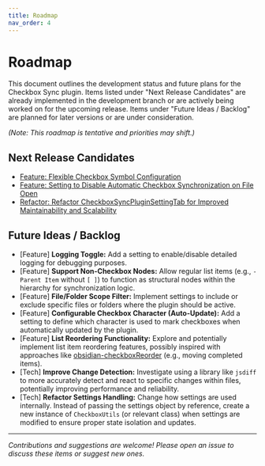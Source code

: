 ```yaml
---
title: Roadmap
nav_order: 4
---
```

# Roadmap

This document outlines the development status and future plans for the Checkbox Sync plugin. Items listed under "Next Release Candidates" are already implemented in the development branch or are actively being worked on for the upcoming release. Items under "Future Ideas / Backlog" are planned for later versions or are under consideration.

*(Note: This roadmap is tentative and priorities may shift.)*

## Next Release Candidates

*   [Feature: Flexible Checkbox Symbol Configuration](https://github.com/groldsf/obsidian_check_plugin/issues/11)
*   [Feature: Setting to Disable Automatic Checkbox Synchronization on File Open](https://github.com/groldsf/obsidian_check_plugin/issues/13)
*   [Refactor: Refactor CheckboxSyncPluginSettingTab for Improved Maintainability and Scalability](https://github.com/groldsf/obsidian_check_plugin/issues/15)

## Future Ideas / Backlog

*   [Feature] **Logging Toggle:** Add a setting to enable/disable detailed logging for debugging purposes.
*   [Feature] **Support Non-Checkbox Nodes:** Allow regular list items (e.g., `- Parent Item` without `[ ]`) to function as structural nodes within the hierarchy for synchronization logic.
*   [Feature] **File/Folder Scope Filter:** Implement settings to include or exclude specific files or folders where the plugin should be active.
*   [Feature] **Configurable Checkbox Character (Auto-Update):** Add a setting to define which character is used to mark checkboxes when automatically updated by the plugin.
*   [Feature] **List Reordering Functionality:** Explore and potentially implement list item reordering features, possibly inspired with approaches like [obsidian-checkboxReorder](https://github.com/Erl-koenig/obsidian-checkboxReorder) (e.g., moving completed items).
*   [Tech] **Improve Change Detection:** Investigate using a library like `jsdiff` to more accurately detect and react to specific changes within files, potentially improving performance and reliability.
*   [Tech] **Refactor Settings Handling:** Change how settings are used internally. Instead of passing the settings object by reference, create a new instance of `CheckboxUtils` (or relevant class) when settings are modified to ensure proper state isolation and updates.

---

*Contributions and suggestions are welcome! Please open an issue to discuss these items or suggest new ones.*